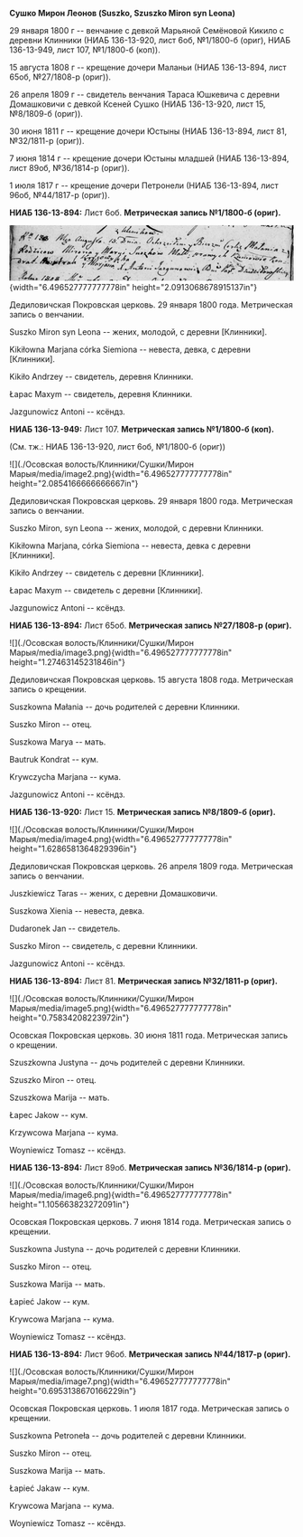 **Сушко Мирон Леонов (Suszko, Szuszko Miron syn Leona)**

29 января 1800 г -- венчание с девкой Марьяной Семёновой Кикило с
деревни Клинники (НИАБ 136-13-920, лист 6об, №1/1800-б (ориг), НИАБ
136-13-949, лист 107, №1/1800-б (коп)).

15 августа 1808 г -- крещение дочери Маланьи (НИАБ 136-13-894, лист
65об, №27/1808-р (ориг)).

26 апреля 1809 г -- свидетель венчания Тараса Юшкевича с деревни
Домашковичи с девкой Ксеней Сушко (НИАБ 136-13-920, лист 15, №8/1809-б
(ориг)).

30 июня 1811 г -- крещение дочери Юстыны (НИАБ 136-13-894, лист 81,
№32/1811-р (ориг)).

7 июня 1814 г -- крещение дочери Юстыны младшей (НИАБ 136-13-894, лист
89об, №36/1814-р (ориг)).

1 июля 1817 г -- крещение дочери Петронели (НИАБ 136-13-894, лист 96об,
№44/1817-р (ориг)).

**НИАБ 136-13-894:** Лист 6об. **Метрическая запись №1/1800-б (ориг).**

![](./media/c95854a9b9538532774fe9c49974918c7a970351.png){width="6.496527777777778in"
height="2.0913068678915137in"}

Дедиловичская Покровская церковь. 29 января 1800 года. Метрическая
запись о венчании.

Suszko Miron syn Leona -- жених, молодой, с деревни \[Клинники\].

Kikiłowna Marjana córka Siemiona -- невеста, девка, с деревни
\[Клинники\].

Kikiło Andrzey -- свидетель, деревня Клинники.

Łapac Maxym -- свидетель, деревня Клинники.

Jazgunowicz Antoni -- ксёндз.

**НИАБ 136-13-949:** Лист 107. **Метрическая запись №1/1800-б (коп).**

(См. тж.: НИАБ 136-13-920, лист 6об, №1/1800-б (ориг))

![](./Осовская волость/Клинники/Сушки/Мирон Марыя/media/image2.png){width="6.496527777777778in"
height="2.0854166666666667in"}

Дедиловичская Покровская церковь. 29 января 1800 года. Метрическая
запись о венчании.

Suszko Miron, syn Leona -- жених, молодой, с деревни Клинники.

Kikiłowna Marjana, córka Siemiona -- невеста, девка с деревни
\[Клинники\].

Kikiło Andrzey -- свидетель с деревни \[Клинники\].

Łapac Maxym -- свидетель с деревни \[Клинники\].

Jazgunowicz Antoni -- ксёндз.

**НИАБ 136-13-894:** Лист 65об. **Метрическая запись №27/1808-р
(ориг).**

![](./Осовская волость/Клинники/Сушки/Мирон Марыя/media/image3.png){width="6.496527777777778in"
height="1.27463145231846in"}

Дедиловичская Покровская церковь. 15 августа 1808 года. Метрическая
запись о крещении.

Suszkowna Małania -- дочь родителей с деревни Клинники.

Suszko Miron -- отец.

Suszkowa Marya -- мать.

Bautruk Kondrat -- кум.

Krywczycha Marjana -- кума.

Jazgunowicz Antoni -- ксёндз.

**НИАБ 136-13-920:** Лист 15. **Метрическая запись №8/1809-б (ориг).**

![](./Осовская волость/Клинники/Сушки/Мирон Марыя/media/image4.png){width="6.496527777777778in"
height="1.6286581364829396in"}

Дедиловичская Покровская церковь. 26 апреля 1809 года. Метрическая
запись о венчании.

Juszkiewicz Taras -- жених, с деревни Домашковичи.

Suszkowa Xienia -- невеста, девка.

Dudaronek Jan -- свидетель.

Suszko Miron -- свидетель, с деревни Клинники.

Jazgunowicz Antoni -- ксёндз.

**НИАБ 136-13-894:** Лист 81. **Метрическая запись №32/1811-р (ориг).**

![](./Осовская волость/Клинники/Сушки/Мирон Марыя/media/image5.png){width="6.496527777777778in"
height="0.75834208223972in"}

Осовская Покровская церковь. 30 июня 1811 года. Метрическая запись о
крещении.

Szuszkowna Justyna -- дочь родителей с деревни Клинники.

Szuszko Miron -- отец.

Szuszkowa Marija -- мать.

Łapec Jakow -- кум.

Krzywcowa Marjana -- кума.

Woyniewicz Tomasz -- ксёндз.

**НИАБ 136-13-894:** Лист 89об. **Метрическая запись №36/1814-р
(ориг).**

![](./Осовская волость/Клинники/Сушки/Мирон Марыя/media/image6.png){width="6.496527777777778in"
height="1.105663823272091in"}

Осовская Покровская церковь. 7 июня 1814 года. Метрическая запись о
крещении.

Suszkowna Justyna -- дочь родителей с деревни Клинники.

Suszko Miron -- отец.

Suszkowa Marija -- мать.

Łapieć Jakow -- кум.

Krywcowa Marjana -- кума.

Woyniewicz Tomasz -- ксёндз.

**НИАБ 136-13-894:** Лист 96об. **Метрическая запись №44/1817-р
(ориг).**

![](./Осовская волость/Клинники/Сушки/Мирон Марыя/media/image7.png){width="6.496527777777778in"
height="0.6953138670166229in"}

Осовская Покровская церковь. 1 июля 1817 года. Метрическая запись о
крещении.

Suszkowna Petroneła -- дочь родителей с деревни Клинники.

Suszko Miron -- отец.

Suszkowa Marija -- мать.

Łapieć Jakaw -- кум.

Krywcowa Marjana -- кума.

Woyniewicz Tomasz -- ксёндз.
